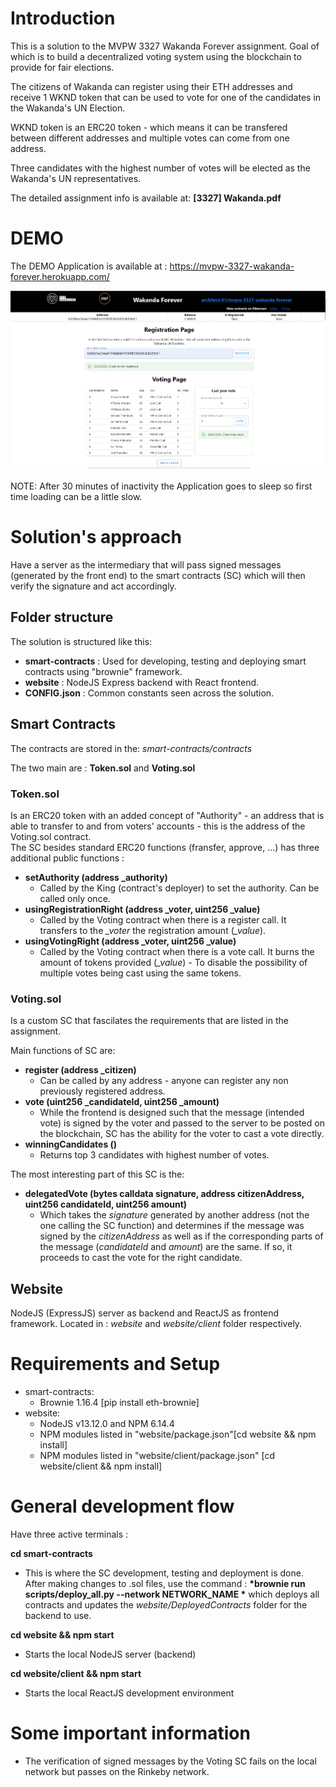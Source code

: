 # Introduction

This is a solution to the MVPW 3327 Wakanda Forever assignment. Goal of which is to build a decentralized
voting system using the blockchain to provide for fair elections.

The citizens of Wakanda can register using their ETH addresses and receive 1 WKND token that can be used to
vote for one of the candidates in the Wakanda's UN Election.

WKND token is an ERC20 token - which means it can be transfered between different addresses and multiple votes
can come from one address.

Three candidates with the highest number of votes will be elected as the Wakanda's UN representatives.

The detailed assignment info is available at: **[3327] Wakanda.pdf**

# DEMO

The DEMO Application is available at : https://mvpw-3327-wakanda-forever.herokuapp.com/

![DEMO](/demo.png)

NOTE: After 30 minutes of inactivity the Application goes to sleep so first time loading can be a little slow.

# Solution's approach

Have a server as the intermediary that will pass signed messages (generated by the front end) to the smart contracts (SC) which will
then verify the signature and act accordingly.

## Folder structure

The solution is structured like this:

- **smart-contracts** :
  Used for developing, testing and deploying smart contracts using "brownie" framework.
- **website** :
  NodeJS Express backend with React frontend.
- **CONFIG.json** :
  Common constants seen across the solution.

## Smart Contracts

The contracts are stored in the: _smart-contracts/contracts_

The two main are : **Token.sol** and **Voting.sol**

### Token.sol

Is an ERC20 token with an added concept of "Authority" - an address that is able to transfer to and from voters' accounts - this is the address of the Voting.sol contract.\
The SC besides standard ERC20 functions (fransfer, approve, ...) has three additional public functions :

- **setAuthority (address \_authority)**
  - Called by the King (contract's deployer) to set the authority. Can be called only once.
- **usingRegistrationRight (address \_voter, uint256 \_value)**
  - Called by the Voting contract when there is a register call. It transfers to the _\_voter_ the registration amount (_\_value_).
- **usingVotingRight (address \_voter, uint256 \_value)**
  - Called by the Voting contract when there is a vote call. It burns the amount of tokens provided (_\_value_) - To disable the possibility of multiple votes being cast using the same tokens.

### Voting.sol

Is a custom SC that fascilates the requirements that are listed in the assignment.

Main functions of SC are:

- **register (address \_citizen)**
  - Can be called by any address - anyone can register any non previously registered address.
- **vote (uint256 \_candidateId, uint256 \_amount)**
  - While the frontend is designed such that the message (intended vote) is signed by the voter and passed to the server to be posted on the blockchain, SC has the ability for the voter to cast a vote directly.
- **winningCandidates ()**
  - Returns top 3 candidates with highest number of votes.

The most interesting part of this SC is the:

- **delegatedVote (bytes calldata signature, address citizenAddress, uint256 candidateId, uint256 amount)**
  - Which takes the _signature_ generated by another address (not the one calling the SC function) and determines if the message was signed by the _citizenAddress_ as well as if the corresponding parts of the message (_candidateId_ and _amount_) are the same. If so, it proceeds to cast the vote for the right candidate.

## Website

NodeJS (ExpressJS) server as backend and ReactJS as frontend framework. Located in : _website_ and _website/client_ folder respectively.

# Requirements and Setup

- smart-contracts:
  - Brownie 1.16.4 [pip install eth-brownie]
- website:
  - NodeJS v13.12.0 and NPM 6.14.4
  - NPM modules listed in "website/package.json"[cd website && npm install]
  - NPM modules listed in "website/client/package.json" [cd website/client && npm install]

# General development flow

Have three active terminals :

**cd smart-contracts**

- This is where the SC development, testing and deployment is done. After making changes to .sol files, use the command : **\*brownie run scripts/deploy_all.py --network NETWORK_NAME \***
  which deploys all contracts and updates the _website/DeployedContracts_ folder for the backend to use.

**cd website && npm start**

- Starts the local NodeJS server (backend)

**cd website/client && npm start**

- Starts the local ReactJS development environment

# Some important information

- The verification of signed messages by the Voting SC fails on the local network but passes on the Rinkeby network.
